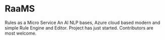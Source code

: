 # RaaMS
Rules as a Micro Service
An AI NLP bases, Azure cloud based modern and simple Rule Engine and Editor.
Project has just started. Contributors are most welcome.
